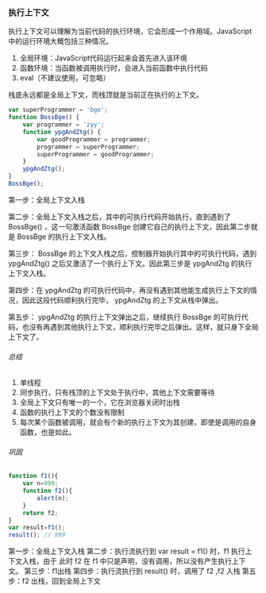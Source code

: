 ### 执行上下文

执行上下文可以理解为当前代码的执行环境，它会形成一个作用域。JavaScript中的运行环境大概包括三种情况。

1. 全局环境：JavaScript代码运行起来会首先进入该环境
2. 函数环境：当函数被调用执行时，会进入当前函数中执行代码
3. eval（不建议使用，可忽略）

栈底永远都是全局上下文，而栈顶就是当前正在执行的上下文。

``` javascript
var superProgrammer = 'bge';
function BossBge() {
    var programmer = 'zyy';
    function ypgAndZtg() {
        var goodProgrammer = programmer;
        programmer = superProgrammer;
        superProgrammer = goodProgrammer;
    }
    ypgAndZtg();
}
BossBge();
```
第一步：全局上下文入栈

第二步：全局上下文入栈之后，其中的可执行代码开始执行，直到遇到了 BossBge() ，这一句激活函数 BossBge 创建它自己的执行上下文，因此第二步就是 BossBge 的执行上下文入栈。

第三步： BossBge 的上下文入栈之后，控制器开始执行其中的可执行代码，遇到 ypgAndZtg() 之后又激活了一个执行上下文。因此第三步是 ypgAndZtg 的执行上下文入栈。

第四步：在 ypgAndZtg 的可执行代码中，再没有遇到其他能生成执行上下文的情况，因此这段代码顺利执行完毕， ypgAndZtg 的上下文从栈中弹出。

第五步： ypgAndZtg 的执行上下文弹出之后，继续执行 BossBge 的可执行代码，也没有再遇到其他执行上下文，顺利执行完毕之后弹出。这样，就只身下全局上下文了。

###### 总结

1. 单线程
2. 同步执行，只有栈顶的上下文处于执行中，其他上下文需要等待
3. 全局上下文只有唯一的一个，它在浏览器关闭时出栈
4. 函数的执行上下文的个数没有限制
5. 每次某个函数被调用，就会有个新的执行上下文为其创建，即使是调用的自身函数，也是如此。

###### 巩固

```javascript
function f1(){
    var n=999;
    function f2(){
        alert(n);
    }
    return f2;
}
var result=f1();
result(); // 999
```
第一步：全局上下文入栈
第二步：执行流执行到 var result = f1() 时，f1 执行上下文入栈，由于 此时 f2 在 f1 中只是声明，没有调用，所以没有产生执行上下文。
第三步：f1出栈
第四步：执行流执行到 result() 时，调用了 f2 ,f2 入栈
第五步：f2 出栈，回到全局上下文

